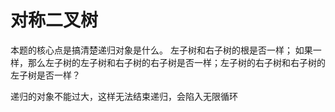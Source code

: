 # 对称二叉树

本题的核心点是搞清楚递归对象是什么。
左子树和右子树的根是否一样；
如果一样，那么左子树的左子树和右子树的右子树是否一样；左子树的右子树和右子树的左子树是否一样？

递归的对象不能过大，这样无法结束递归，会陷入无限循环